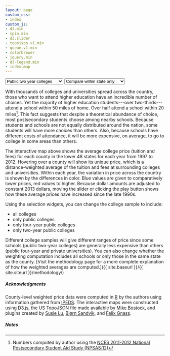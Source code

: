 ```yaml
---
layout: page
custom_css:
- index
custom_js:
- d3.min
- spin.min
- d3.slider
- topojson.v1.min
- queue.v1.min
- colorbrewer
- jquery.min
- d3-legend.min
- index.map
---
```


<div id="viz-container">
	<div id="map-container"></div>
	<div id="submap-container">
		<div id="buttons-container">
			<select id="sample">
				<optgroup label="College sample">
					<option value="0">All colleges</option>
					<option value="1">Public colleges</option>
					<option value="2">Public four year colleges</option>
					<option value="3" selected>Public two year colleges</option>
				</optgroup>
			</select>
			<select id="weight">
				<optgroup label="Weighting">
					<option value="0">Across state lines</option>
					<option value="1" selected>Compare within state only</option>
				</optgroup>
			</select>
			<div id="play">
				<i class="fa fa-play fa-3x" title="Play animation"></i>
			</div>
		</div>
		<div id="tooltip-container">
			<div id="tooltip"></div>
		</div>
		<div id="slider-container">
			<div id="slider"></div>
		</div>
	</div>
</div>

<div class="posttext" markdown="1">

With thousands of colleges and universities spread across the country,
those who want to attend higher education have an incredible number of
choices. Yet the majority of higher education students---over
two-thirds---attend a school within 50 miles of home. Over half attend
a school within 20 miles[^1]. This fact suggests that despite a
theoretical abundance of choice, most postsecondary students choose
among nearby schools. Because students and schools are not equally
distributed around the nation, some students will have more choices
than others. Also, because schools have different costs of attendance,
it will be more expensive, on average, to go to college in some areas
than others.  

The interactive map above shows the average college price (tuition and
fees) for each county in the lower 48 states for each year from 1997
to 2012. Hovering over a county will show its unique price, which is
a distance-weighted average of the tuition and fees at surrounding
colleges and universities. Within each year, the variation in price
across the country is shown by the differences in color. Blue values
are given to comparatively lower prices, red values to higher. Because
dollar amounts are adjusted to constant 2013 dollars, moving the
slider or clicking the play button shows how these average prices have
increased since the late 1990s.

Using the selection widgets, you can change the college sample to include:

* all colleges
* only public colleges
* only four-year public colleges
* only two-year public colleges

Different college samples will give different ranges of price since
some schools (public two-year colleges) are generally less expensive
than others (public four-year and private universities). You can also
change whether the weighting computation includes all schools or only
those in the same state as the
county. [Visit the methodology page for a more complete explanation of how the weighted averages are computed.]({{
site.baseurl }}/{{ site.siteurl }}/methodology/)

##### Acknowledgments

County-level weighted price data were computed in
[R](https://cran.r-project.org) by the authors using information
gathered from [IPEDS](http://nces.ed.gov/ipeds/).  The interactive
maps were constructed using [D3.js](d3.js), the US TopoJSON file made
available by [Mike Bostock](https://bost.ocks.org/), and plugins
created by [Susie Lu](http://d3-legend.susielu.com),
[Bj&oslash;rn Sandvik](https://github.com/MasterMaps/d3-slider), and
[Felix Gnass](http://spin.js.org).

##### Notes
[^1]: Numbers computed by author using the [NCES 2011-2012 National Postsecondary
    Student Aid Study (NPSAS:12)](http://nces.ed.gov/surveys/npsas/)

</div>

